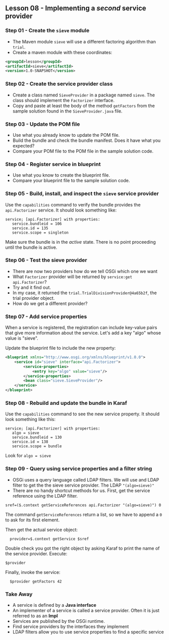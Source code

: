 ## Lesson 08 - Implementing a _second_ service provider
 

### Step 01 - Create the `sieve` module
* The Maven module `sieve` will use a different factoring algorithm than `trial`. 
* Create a maven module with these coordinates:

```xml
<groupId>lesson</groupId>
<artifactId>sieve</artifactId>
<version>1.0-SNAPSHOT</version>
```

### Step 02 - Create the service provider class

* Create a class named `SieveProvider` in a package named `sieve`. The class should implement the 
`Factorizer` interface.
* Copy and paste at least the body of the method `getFactors` from the sample solution found in 
the `SieveProvider.java` file. 

### Step 03 - Update the POM file
* Use what you already know to update the POM file.
* Build the bundle and check the bundle manifest. Does it have what you expected?
* Compare your POM file to the POM file in the sample solution code.

### Step 04 - Register service in blueprint
* Use what you know to create the blueprint file.
* Compare your blueprint file to the sample solution code.

### Step 05 - Build, install, and inspect the `sieve` service provider
Use the `capabilities` command to verify the bundle provides the `api.Factorizer` service. It
should look something like:

```text
service; [api.Factorizer] with properties:
   service.bundleid = 106
   service.id = 135
   service.scope = singleton
```

Make sure the bundle is in the *active* state. There is no point proceeding until the bundle 
is active.

### Step 06 - Test the sieve provider
- There are now two providers how do we tell OSGi which one we want
- What `Factorizer` provider will be returned by `service:get api.Factorizer`?
- Try and it find out. 
- In my case, it returned the `trial.TrialDivisionProvider@4a65b2f`, the trial provider object.
- How do we get a different provider?

### Step  07 - Add service properties
When a service is registered, the registration can include key-value pairs that give more 
information about the service. Let's add a key "algo" whose value is "sieve".

Update the blueprint file to include the new property:

```xml
<blueprint xmlns="http://www.osgi.org/xmlns/blueprint/v1.0.0">
    <service id="sieve" interface="api.Factorizer">
        <service-properties>
            <entry key="algo" value="sieve"/>
        </service-properties>
        <bean class="sieve.SieveProvider"/>
    </service>
</blueprint>
```

### Step 08 - Rebuild and update the bundle in Karaf
Use the `capabilities` command to see the new service property. It should look something like this:

```text
service; [api.Factorizer] with properties:
   algo = sieve
   service.bundleid = 130
   service.id = 138
   service.scope = bundle
```
Look for `algo = sieve`

### Step 09 - Query using service properties and a filter string
- OSGi uses a query language called LDAP filters. We will use and LDAP filter to get the 
the sieve service provider. The LDAP `"(algo=sieve)"`
- There are no handy shortcut methods for us. First, get the service reference using the 
LDAP filter. 

`sref=($.context getServiceReferences api.Factorizer "(algo=sieve)") 0`

The command `getServiceReferences` return a list,
so we have to append a `0` to ask for its first element.


Then get the actual service object:

      provider=$.context getService $sref
      
Double check you got the right object by asking Karaf to print the name of the service
provider. Execute:

    $provider
   
Finally, invoke the service:

      $provider getFactors 42
     

 
### Take Away
- A service is defined by a **Java interface**
- An implementer of a service is called a service provider.
Often it is just referred to as an **Impl**
- Services are published by the OSGi runtime. 
- Find service providers by the interfaces they implement
- LDAP filters allow you to use service properties to find a specific service